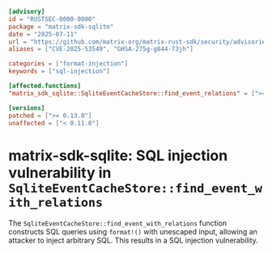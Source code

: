 ```toml
[advisory]
id = "RUSTSEC-0000-0000"
package = "matrix-sdk-sqlite"
date = "2025-07-11"
url = "https://github.com/matrix-org/matrix-rust-sdk/security/advisories/GHSA-275g-g844-73jh"
aliases = ["CVE-2025-53549", "GHSA-275g-g844-73jh"]

categories = ["format-injection"]
keywords = ["sql-injection"]

[affected.functions]
"matrix_sdk_sqlite::SqliteEventCacheStore::find_event_relations" = [">= 0.11.0"]

[versions]
patched = [">= 0.13.0"]
unaffected = ["< 0.11.0"]
```

# matrix-sdk-sqlite: SQL injection vulnerability in `SqliteEventCacheStore::find_event_with_relations`

The `SqliteEventCacheStore::find_event_with_relations` function constructs SQL
queries using `format!()` with unescaped input, allowing an attacker to inject
arbitrary SQL. This results in a SQL injection vulnerability.
